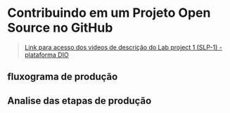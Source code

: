 # Contribuindo em um Projeto Open Source no GitHub 

> [Link para acesso dos videos de descrição do Lab project 1 (SLP-1) - plataforma DIO](https://web.dio.me/project/desafio-de-projeto-contribuindo-em-um-projeto-open-source-no-github/learning/913f26fd-1018-4643-b59a-6356ea77dc2e)

## fluxograma de produção

## Analise das etapas de produção

 
